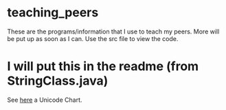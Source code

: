 # teaching_peers
These are the programs/information that I use to teach my peers. More will be put up as soon as I can.
Use the src file to view the code.

# I will put this in the readme (from StringClass.java)
See [here](https://www.ssec.wisc.edu/~tomw/java/unicode.html) a Unicode Chart.

